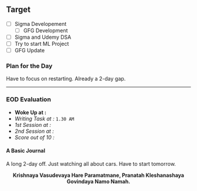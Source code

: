 ## Target
- [ ] Sigma Developement
	- [ ] GFG Development
- [ ] Sigma and Udemy DSA
- [ ] Try to start ML Project
- [ ] GFG Update

### Plan for the Day
Have to focus on restarting. Already a 2-day gap.

---
### EOD Evaluation
- **Woke Up at :**
- *Writing Task at :* `1.30 AM`
- *1st Session at :*
- *2nd Session at :* 
- *Score out of 10 :* 

#### A Basic Journal
A long 2-day off. Just watching all about cars. Have to start tomorrow. 

<center><b>Krishnaya Vasudevaya Hare Paramatmane, Pranatah Kleshanashaya Govindaya Namo Namah.</b></center>